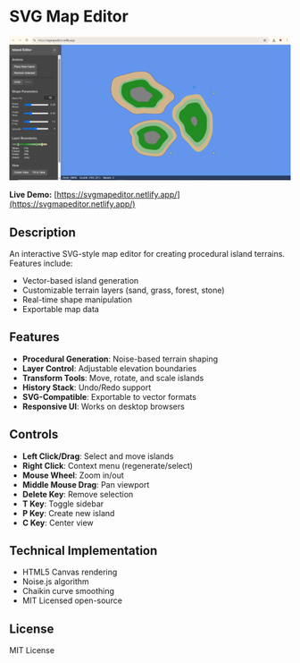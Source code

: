# SVG Map Editor

[![Demo Screenshot](screenshot.png)](https://svgmapeditor.netlify.app/)

**Live Demo:** [https://svgmapeditor.netlify.app/](https://svgmapeditor.netlify.app/)

## Description

An interactive SVG-style map editor for creating procedural island terrains. Features include:

- Vector-based island generation
- Customizable terrain layers (sand, grass, forest, stone)
- Real-time shape manipulation
- Exportable map data

## Features

- **Procedural Generation**: Noise-based terrain shaping
- **Layer Control**: Adjustable elevation boundaries
- **Transform Tools**: Move, rotate, and scale islands
- **History Stack**: Undo/Redo support
- **SVG-Compatible**: Exportable to vector formats
- **Responsive UI**: Works on desktop browsers

## Controls

- **Left Click/Drag**: Select and move islands
- **Right Click**: Context menu (regenerate/select)
- **Mouse Wheel**: Zoom in/out
- **Middle Mouse Drag**: Pan viewport
- **Delete Key**: Remove selection
- **T Key**: Toggle sidebar
- **P Key**: Create new island
- **C Key**: Center view

## Technical Implementation

- HTML5 Canvas rendering
- Noise.js algorithm
- Chaikin curve smoothing
- MIT Licensed open-source

## License
MIT License
